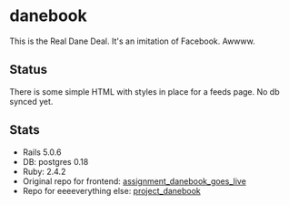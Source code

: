 danebook
========

This is the Real Dane Deal. It's an imitation of Facebook. Awwww.

## Status

There is some simple HTML with styles in place for a feeds page. No db synced yet.

## Stats
- Rails 5.0.6
- DB: postgres 0.18
- Ruby: 2.4.2
- Original repo for frontend: [assignment_danebook_goes_live](https://github.com/lortza/assignment_danebook_goes_live)
- Repo for eeeeverything else: [project_danebook](https://github.com/lortza/project_danebook)
